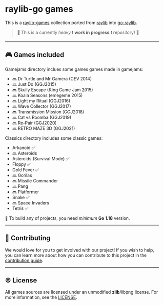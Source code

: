 # raylib-go games

This is a [raylib-games] collection ported from [raylib] into [go-raylib].

> 🚧 This is a currently *heavy* ❗ **work in progress** ❗ repository! 🚧

---

## 🎮 Games included

Gamejams directory inclues some games games made in gamejams:

- 🔜 Dr Turtle and Mr Gamera (CEV 2014)
- 🔜 Just Do (GGJ2015)
- 🔜 Skully Escape (King Game Jam 2015)
- 🔜 Koala Seasons (emegeme 2015)
- 🔜 Light my Ritual (GGJ2016)
- 🔜 Wave Collector (GGJ2017)
- 🔜 Transmission Mission (GGJ2018)
- 🔜 Cat vs Roomba (GGJ2019)
- 🔜 Re-Pair (GGJ2020)
- 🔜 RETRO MAZE 3D (GGJ2021)

Classics directory includes some classic games:

- Arkanoid ✅
- 🔜 Asteroids
- Asteroids (Survival Mode) ✅
- Floppy ✅
- Gold Fever ✅
- 🔜 Gorilas
- 🔜 Missile Commander
- 🔜 Pang
- 🔜 Platformer
- Snake ✅
- 🔜 Space Invaders
- Tetris ✅

🔔 To build any of projects, you need *minimum* **Go 1.18** version.

---

## 🚀 Contributing

We would love for you to get involved with our project!
If you wish to help, you can learn more about how you can contribute to this project in the [contribution guide](./CONTRIBUTING.md).

---

## ©️ License

All games sources are licensed under an unmodified **zlib**/libpng license.
For more information, see the [LICENSE](LICENSE).

[go-raylib]: https://github.com/gen2brain/raylib-go
[raylib-games]: https://github.com/raysan5/raylib-games
[raylib]: https://github.com/raysan5/raylib
